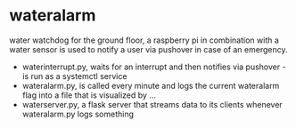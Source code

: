 # wateralarm
water watchdog for the ground floor,
a raspberry pi in combination with a water sensor is used to notify a user via pushover in case of an emergency.
* waterinterrupt.py, waits for an interrupt and then notifies via pushover - is run as a systemctl service
* wateralarm.py, is called every minute and logs the current wateralarm flag into a file that is visualized by ...
* waterserver.py, a flask server that streams data to its clients whenever wateralarm.py logs something
